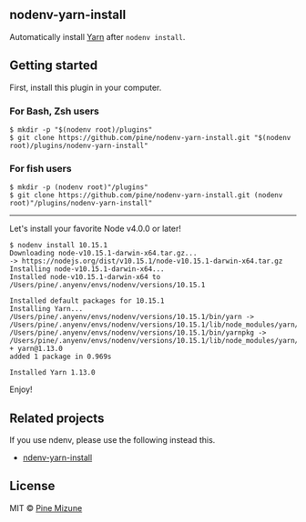 nodenv-yarn-install
-------------------

Automatically install [Yarn](https://github.com/yarnpkg/yarn) after `nodenv install`.

## Getting started
First, install this plugin in your computer.

### For Bash, Zsh users

```
$ mkdir -p "$(nodenv root)/plugins"
$ git clone https://github.com/pine/nodenv-yarn-install.git "$(nodenv root)/plugins/nodenv-yarn-install"
```

### For fish users

```
$ mkdir -p (nodenv root)"/plugins"
$ git clone https://github.com/pine/nodenv-yarn-install.git (nodenv root)"/plugins/nodenv-yarn-install"
```

---

Let's install your favorite Node v4.0.0 or later!

```
$ nodenv install 10.15.1
Downloading node-v10.15.1-darwin-x64.tar.gz...
-> https://nodejs.org/dist/v10.15.1/node-v10.15.1-darwin-x64.tar.gz
Installing node-v10.15.1-darwin-x64...
Installed node-v10.15.1-darwin-x64 to /Users/pine/.anyenv/envs/nodenv/versions/10.15.1

Installed default packages for 10.15.1
Installing Yarn...
/Users/pine/.anyenv/envs/nodenv/versions/10.15.1/bin/yarn -> /Users/pine/.anyenv/envs/nodenv/versions/10.15.1/lib/node_modules/yarn/bin/yarn.js
/Users/pine/.anyenv/envs/nodenv/versions/10.15.1/bin/yarnpkg -> /Users/pine/.anyenv/envs/nodenv/versions/10.15.1/lib/node_modules/yarn/bin/yarn.js
+ yarn@1.13.0
added 1 package in 0.969s

Installed Yarn 1.13.0
```

Enjoy!

## Related projects
If you use ndenv, please use the following instead this.

- [ndenv-yarn-install](https://github.com/pine/ndenv-yarn-install)

## License
MIT &copy; [Pine Mizune](https://profile.pine.moe)

